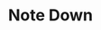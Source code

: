 ---
layout: default
title: Note Down
description: "Step 8 - Note Down"
lang: en
ref: notedown
nav_order: 8
parent: CURATION
---